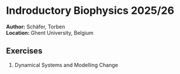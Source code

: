 # Indroductory Biophysics 2025/26
**Author:** Schäfer, Torben \
**Location:** Ghent University, Belgium

## Exercises

1. Dynamical Systems and Modelling Change
